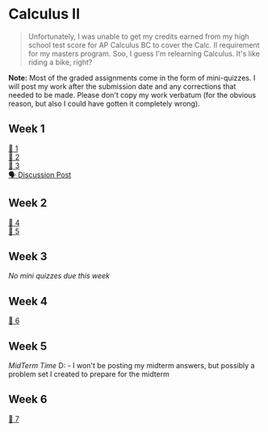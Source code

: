 # Calculus II

> Unfortunately, I was unable to get my credits earned from my high school test score for AP Calculus BC to cover the Calc. II requirement for my masters program. Soo, I guess I'm relearning Calculus. It's like riding a bike, right?

**Note:** Most of the graded assignments come in the form of mini-quizzes. I will post my work after the submission date and any corrections that needed to be made. Please don't copy my work verbatum (for the obvious reason, but also I could have gotten it completely wrong).

## Week 1

[📝 1](1.md) \
[📝 2](2.md) \
[📝 3](3.md) \
[🗣️ Discussion Post](discussion1.md)

## Week 2

[📝 4](4.md) \
[📝 5](5.md)

## Week 3

*No mini quizzes due this week*

## Week 4

[📝 6](6.md) 

## Week 5

*MidTerm Time* D: - I won't be posting my midterm answers, but possibly a problem set I created to prepare for the midterm

## Week 6

[📝 7](7.md) 
